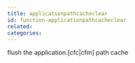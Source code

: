 ```yaml
---
title: applicationpathcacheclear
id: function-applicationpathcacheclear
related:
categories:
---
```


flush the application.[cfc|cfm] path cache